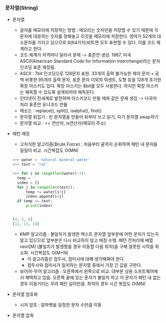 ### 문자열(String)

- 문자열
  - 글자를 메모리에 저장하는 방법 : 메모리는 숫자만을 저장할 수 있기 때문에 각 문자에 대응하는 숫자를 정해놓고 이것을 메모리에 저장한다. 영어가 52개의 대소문자를 가지고 있으므로 6(64가지)비트면 모두 표현할 수 있다. 이를 코드 체계라고 한다.
  - 코드 체계가 지역마다 달라서 문제 -> 표준안 생성. 1967, 미국 ASCII(American Standard Code for Information Interchange)라는 문자 인코딩 표준 제정됨.
  - ASCII : 7bit 인코딩으로 128문자 표현. 33개의 출력 불가능한 제어 문자 + 공백 비롯한 95개의 출력 문자, 표준 문자 이외의 악센트, 도형 등을 128개 추가한 확장 아스키도 있다. 확장 아스키는 8bit를 모두 사용한다. 하지만 확장 아스키는 해독할 수 있도록 설계되어야 해독된다.
  - 인터넷이 전세계로 발전하며 아스키코드 만들 때와 같은 문제 생김 -> 다국어 처리 표준안 유니코드 만듦
  - 메소드 : replace(), split(), isalpha(), find()
  - 문자열 뒤집기 : 빈 문자열을 만들어 뒤부터 쓰고 읽기, 자기 문자열 swap하기
  - 문자열 비교 : == 연산자, is연산자(메모리 주소)
  
- 패턴 매칭
  - 고지식한 알고리즘(Brute Force) : 처음부터 끝까지 순회하며 패턴 내 문자들 일일이 비교. 시간복잡도 O(MN)
  
  ```python
  >>> water = 'natural mineral water'
  >>> text = 'ral'
  
  >>> for i in range(len(water)-2):
  	temp = ''
  	index = []
  	for j in range(len(text)):
  		temp += water[i+j]
  		index.append(i+j)
  	if temp == text:
  		print(index)
  
  		
  [4, 5, 6]
  [12, 13, 14]
  ```
  
  
  
  - KMP 알고리즘 : 불일치가 발생한 텍스트 문자열 앞부분에 어떤 문자가 있는지 알고 있으므로 앞부분은 다시 비교하지 않고 매칭 수행. 패턴 전처리해 배열 next[M] (불일치가 발생했을 경우 이동할 다음 위치)을 구해 잘못된 시작을 최소화. 시간복잡도 O(M+N)
    - 이 알고리즘은 접두사, 접미사에 대해 생각해봐야 한다.
    - 접두사와 접미사가 일치하는 문자열 중에서 가장 긴 값을 구한다.
  - 보이어-무어 알고리즘 : 오른쪽에서 왼쪽으로 비교. 대부분 상용 소프트웨어에서 채택하고 있음. 오른쪽 끝에 있는 문자가 불일치 하고 이 문자가 패턴 내 없는 경우 이동거리는 무려 패턴 길이만큼. 최악의 경우 시간 복잡도 O(MN)
  
- 문자열 암호화
  
  - 시저 암호 : 알파벳을 일정한 문자 수만큼 이동
  
- 문자열 압축


